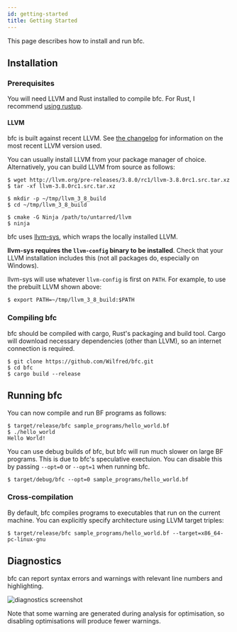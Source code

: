 ```yaml
---
id: getting-started
title: Getting Started
---
```


This page describes how to install and run bfc.

## Installation

### Prerequisites

You will need LLVM and Rust installed to compile bfc. For Rust, I
recommend [using rustup](https://rustup.rs/).

#### LLVM

bfc is built against recent LLVM. See [the changelog](changelog.md)
for information on the most recent LLVM version used.

You can usually install LLVM from your package manager of
choice. Alternatively, you can build LLVM from source as follows:

```
$ wget http://llvm.org/pre-releases/3.8.0/rc1/llvm-3.8.0rc1.src.tar.xz
$ tar -xf llvm-3.8.0rc1.src.tar.xz

$ mkdir -p ~/tmp/llvm_3_8_build
$ cd ~/tmp/llvm_3_8_build

$ cmake -G Ninja /path/to/untarred/llvm
$ ninja
```

bfc uses [llvm-sys](https://crates.io/crates/llvm-sys), which wraps
the locally installed LLVM.

**llvm-sys requires the `llvm-config` binary to be installed**. Check
that your LLVM installation includes this (not all packages do,
especially on Windows).

llvm-sys will use whatever `llvm-config` is first on `PATH`. For
example, to use the prebuilt LLVM shown above:

```
$ export PATH=~/tmp/llvm_3_8_build:$PATH
```

### Compiling bfc

bfc should be compiled with cargo, Rust's packaging and build
tool. Cargo will download necessary dependencies (other than LLVM), so
an internet connection is required.

```
$ git clone https://github.com/Wilfred/bfc.git
$ cd bfc
$ cargo build --release
```

## Running bfc

You can now compile and run BF programs as follows:

```
$ target/release/bfc sample_programs/hello_world.bf
$ ./hello_world
Hello World!
```

You can use debug builds of bfc, but bfc will run much slower on large
BF programs. This is due to bfc's speculative exectuion. You can
disable this by passing `--opt=0` or `--opt=1` when running bfc.

```
$ target/debug/bfc --opt=0 sample_programs/hello_world.bf
```

### Cross-compilation

By default, bfc compiles programs to executables that run on the
current machine. You can explicitly specify architecture using LLVM
target triples:

```
$ target/release/bfc sample_programs/hello_world.bf --target=x86_64-pc-linux-gnu
```

## Diagnostics

bfc can report syntax errors and warnings with relevant line numbers
and highlighting.

![diagnostics screenshot](/img/bfc_diagnostics.png)

Note that some warning are generated during analysis for optimisation, so disabling
optimisations will produce fewer warnings.
